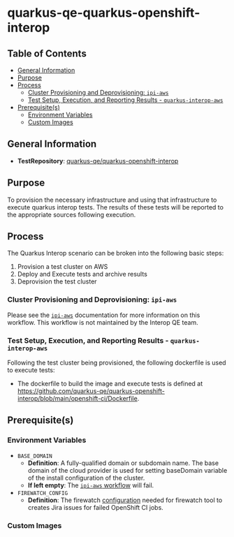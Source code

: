 # quarkus-qe-quarkus-openshift-interop<!-- omit from toc -->

## Table of Contents<!-- omit from toc -->
- [General Information](#general-information)
- [Purpose](#purpose)
- [Process](#process)
  - [Cluster Provisioning and Deprovisioning: `ipi-aws`](#cluster-provisioning-and-deprovisioning-ipi-aws)
  - [Test Setup, Execution, and Reporting Results - `quarkus-interop-aws`](#test-setup-execution-and-reporting-results---quarkus-interop-aws)
- [Prerequisite(s)](#prerequisites)
  - [Environment Variables](#environment-variables)
  - [Custom Images](#custom-images)

## General Information

- **TestRepository**: [quarkus-qe/quarkus-openshift-interop](https://github.com/quarkus-qe/quarkus-openshift-interop)

## Purpose

To provision the necessary infrastructure and using that infrastructure to execute quarkus interop tests. The results of these tests will be reported to the appropriate sources following execution.

## Process

The Quarkus Interop scenario can be broken into the following basic steps:

1. Provision a test cluster on AWS
2. Deploy and Execute tests and archive results
3. Deprovision the test cluster

### Cluster Provisioning and Deprovisioning: `ipi-aws`

Please see the [`ipi-aws`](https://steps.ci.openshift.org/workflow/ipi-aws) documentation for more information on this workflow. This workflow is not maintained by the Interop QE team.

### Test Setup, Execution, and Reporting Results - `quarkus-interop-aws`

Following the test cluster being provisioned, the following dockerfile is used to execute tests:

- The dockerfile to build the image and execute tests is defined at https://github.com/quarkus-qe/quarkus-openshift-interop/blob/main/openshift-ci/Dockerfile.

## Prerequisite(s)

### Environment Variables

- `BASE_DOMAIN`
  - **Definition**: A fully-qualified domain or subdomain name. The base domain of the cloud provider is used for setting baseDomain variable of the install configuration of the cluster.
  - **If left empty**: The [`ipi-aws` workflow](../../../step-registry/ipi/aws/ipi-aws-workflow.yaml) will fail.
- `FIREWATCH_CONFIG`
  - **Definition**: The firewatch [configuration](https://github.com/CSPI-QE/firewatch/blob/main/docs/cli_usage_guide.md#defining-the-configuration) needed for firewatch tool to creates Jira issues for failed OpenShift CI jobs.

### Custom Images
